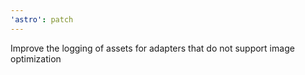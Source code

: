 ```yaml
---
'astro': patch
---
```


Improve the logging of assets for adapters that do not support image optimization
